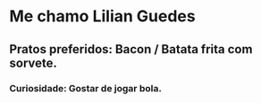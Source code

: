 # Me chamo Lilian Guedes

## Pratos preferidos: Bacon / Batata frita com sorvete.

### Curiosidade: Gostar de jogar bola.